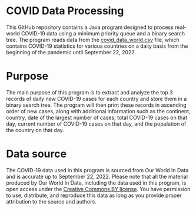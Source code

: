 # COVID Data Processing
This GitHub repository contains a Java program designed to process real-world COVID-19 data using a minimum priority queue and a binary search tree. The program reads data from the [covid_data_world.csv](./resources/owid-covid-data.csv) file, which contains COVID-19 statistics for various countries on a daily basis from the beginning of the pandemic until September 22, 2022.

# Purpose
The main purpose of this program is to extract and analyze the top 3 records of daily new COVID-19 cases for each country and store them in a binary search tree. The program will then print these records in ascending order of new cases, along with additional information such as the continent, country, date of the largest number of cases, total COVID-19 cases on that day, current number of COVID-19 cases on that day, and the population of the country on that day.

# Data source
The COVID-19 data used in this program is sourced from Our World In Data and is accurate up to September 22, 2022. Please note that all the material produced by Our World In Data, including the data used in this program, is open access under the [Creative Commons BY license](https://creativecommons.org/licenses/by/4.0/). You have permission to use, distribute, and reproduce this data as long as you provide proper attribution to the source and authors.

